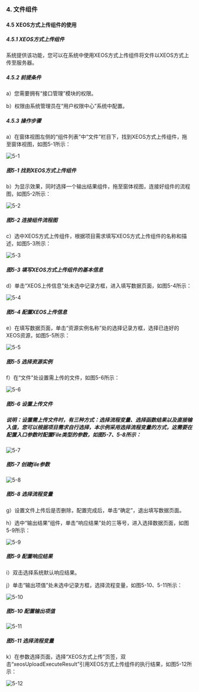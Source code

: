 ### 4. 文件组件

#### 4.5 XEOS方式上传组件的使用

##### 4.5.1 XEOS方式上传组件

系统提供该功能，您可以在系统中使用XEOS方式上传组件将文件以XEOS方式上传至服务器。

##### 4.5.2 前提条件

a）您需要拥有“接口管理”模块的权限。

b）权限由系统管理员在“用户权限中心”系统中配置。

##### 4.5.3 操作步骤

a）在窗体视图左侧的“组件列表”中“文件”栏目下，找到XEOS方式上传组件，拖至窗体视图，如图5-1所示：

![5-1](https://www.feisuanyz.com/fsimage/zc-image/cz_22_4_7_1.png)

##### 图5-1 找到XEOS方式上传组件

b）为显示效果，同时选择一个输出结果组件，拖至窗体视图，连接好组件的流程图，如图5-2所示：

![5-2](https://www.feisuanyz.com/fsimage/zc-image/cz_22_4_7_2.png)

##### 图5-2 连接组件流程图

c）选中XEOS方式上传组件，根据项目需求填写XEOS方式上传组件的名称和描述，如图5-3所示：

![5-3](https://www.feisuanyz.com/fsimage/zc-image/cz_22_4_7_3.png)

##### 图5-3 填写XEOS方式上传组件的基本信息

d）单击“XEOS上传信息”处未选中记录方框，进入填写数据页面，如图5-4所示：

![5-4](https://www.feisuanyz.com/fsimage/zc-image/cz_22_4_7_4.png)

##### 图5-4 配置XEOS上传信息

e）在填写数据页面，单击“资源实例名称”处的选择记录方框，选择已连好的XEOS资源，如图5-5所示：

![5-5](https://www.feisuanyz.com/fsimage/zc-image/cz_22_4_7_5.png)

##### 图5-5 选择资源实例

f）在“文件”处设置需上传的文件，如图5-6所示：

![5-6](https://www.feisuanyz.com/fsimage/zc-image/cz_22_4_7_6.png)

##### 图5-6 设置上传文件

##### 说明：设置需上传文件时，有三种方式：选择流程变量、选择函数结果以及直接输入值，您可以根据项目需求自行选择，本示例采用选择流程变量的方式，这需要在配置入口参数时配置File类型的参数，如图5-7、5-8所示：

![5-7](https://www.feisuanyz.com/fsimage/zc-image/cz_22_4_5_1.png)

##### 图5-7 创建file参数

![5-8](https://www.feisuanyz.com/fsimage/zc-image/cz_22_4_7_7.png)

##### 图5-8 选择流程变量

g）设置文件上传后是否删除，配置完成后，单击“确定”，退出填写数据页面。

h）选中“输出结果”组件，单击“响应结果”处的三等号，进入选择数据页面，如图5-9所示：

![5-9](https://www.feisuanyz.com/fsimage/zc-image/cz_22_4_7_8.png)

##### 图5-9 配置响应结果

i）双击选择系统默认响应结果。

j）单击“输出项值”处未选中记录方框，选择流程变量，如图5-10、5-11所示：

![5-10](https://www.feisuanyz.com/fsimage/zc-image/cz_22_4_7_9.png)

##### 图5-10 配置输出项值

![5-11](https://www.feisuanyz.com/fsimage/zc-image/cz_22_4_7_10.png)

##### 图5-11 选择流程变量

k）在参数选择页面，选择“XEOS方式上传”页签，双击“xeosUploadExecuteResult”引用XEOS方式上传组件的执行结果，如图5-12所示：

![5-12](https://www.feisuanyz.com/fsimage/zc-image/cz_22_4_7_11.png)
